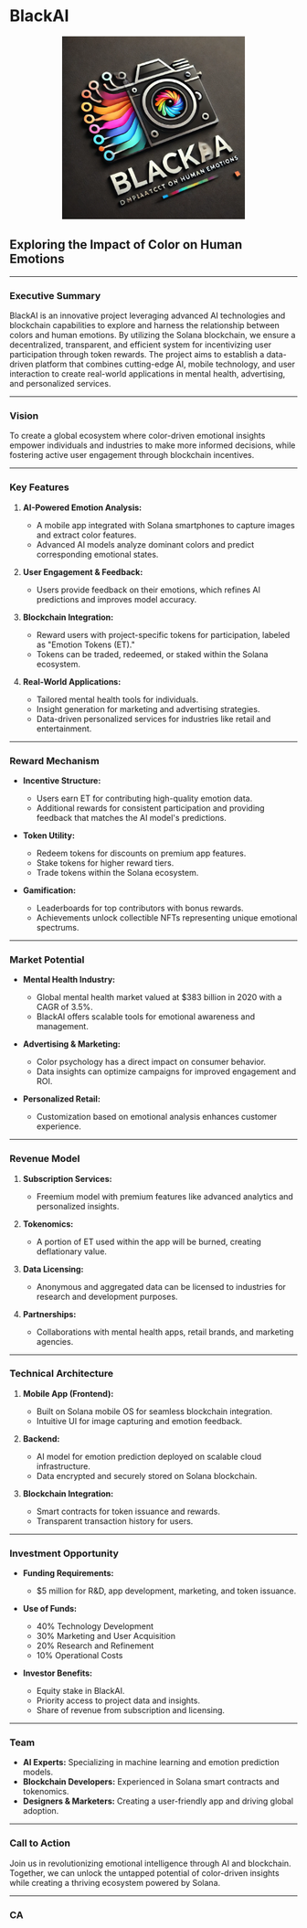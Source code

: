 # **BlackAI**

<div align="center">
  <a href="https://github.com/blackai-dev/blackai">
    <img src="blackai_logo.png" alt="Logo" width="320" height="320">
  </a>
</div>

## **Exploring the Impact of Color on Human Emotions**

---

### **Executive Summary**

BlackAI is an innovative project leveraging advanced AI technologies and blockchain capabilities to explore and harness the relationship between colors and human emotions. By utilizing the Solana blockchain, we ensure a decentralized, transparent, and efficient system for incentivizing user participation through token rewards. The project aims to establish a data-driven platform that combines cutting-edge AI, mobile technology, and user interaction to create real-world applications in mental health, advertising, and personalized services.

---

### **Vision**

To create a global ecosystem where color-driven emotional insights empower individuals and industries to make more informed decisions, while fostering active user engagement through blockchain incentives.

---

### **Key Features**

1. **AI-Powered Emotion Analysis:**
   - A mobile app integrated with Solana smartphones to capture images and extract color features.
   - Advanced AI models analyze dominant colors and predict corresponding emotional states.

2. **User Engagement & Feedback:**
   - Users provide feedback on their emotions, which refines AI predictions and improves model accuracy.

3. **Blockchain Integration:**
   - Reward users with project-specific tokens for participation, labeled as "Emotion Tokens (ET)."
   - Tokens can be traded, redeemed, or staked within the Solana ecosystem.

4. **Real-World Applications:**
   - Tailored mental health tools for individuals.
   - Insight generation for marketing and advertising strategies.
   - Data-driven personalized services for industries like retail and entertainment.

---

### **Reward Mechanism**

- **Incentive Structure:**
  - Users earn ET for contributing high-quality emotion data.
  - Additional rewards for consistent participation and providing feedback that matches the AI model's predictions.

- **Token Utility:**
  - Redeem tokens for discounts on premium app features.
  - Stake tokens for higher reward tiers.
  - Trade tokens within the Solana ecosystem.

- **Gamification:**
  - Leaderboards for top contributors with bonus rewards.
  - Achievements unlock collectible NFTs representing unique emotional spectrums.

---

### **Market Potential**

- **Mental Health Industry:**
  - Global mental health market valued at $383 billion in 2020 with a CAGR of 3.5%.
  - BlackAI offers scalable tools for emotional awareness and management.

- **Advertising & Marketing:**
  - Color psychology has a direct impact on consumer behavior.
  - Data insights can optimize campaigns for improved engagement and ROI.

- **Personalized Retail:**
  - Customization based on emotional analysis enhances customer experience.

---

### **Revenue Model**

1. **Subscription Services:**
   - Freemium model with premium features like advanced analytics and personalized insights.

2. **Tokenomics:**
   - A portion of ET used within the app will be burned, creating deflationary value.

3. **Data Licensing:**
   - Anonymous and aggregated data can be licensed to industries for research and development purposes.

4. **Partnerships:**
   - Collaborations with mental health apps, retail brands, and marketing agencies.

---

### **Technical Architecture**

1. **Mobile App (Frontend):**
   - Built on Solana mobile OS for seamless blockchain integration.
   - Intuitive UI for image capturing and emotion feedback.

2. **Backend:**
   - AI model for emotion prediction deployed on scalable cloud infrastructure.
   - Data encrypted and securely stored on Solana blockchain.

3. **Blockchain Integration:**
   - Smart contracts for token issuance and rewards.
   - Transparent transaction history for users.

---

### **Investment Opportunity**

- **Funding Requirements:**
  - $5 million for R&D, app development, marketing, and token issuance.

- **Use of Funds:**
  - 40% Technology Development
  - 30% Marketing and User Acquisition
  - 20% Research and Refinement
  - 10% Operational Costs

- **Investor Benefits:**
  - Equity stake in BlackAI.
  - Priority access to project data and insights.
  - Share of revenue from subscription and licensing.

---

### **Team**

- **AI Experts:** Specializing in machine learning and emotion prediction models.
- **Blockchain Developers:** Experienced in Solana smart contracts and tokenomics.
- **Designers & Marketers:** Creating a user-friendly app and driving global adoption.

---

### **Call to Action**

Join us in revolutionizing emotional intelligence through AI and blockchain. Together, we can unlock the untapped potential of color-driven insights while creating a thriving ecosystem powered by Solana.

---
### **CA**
